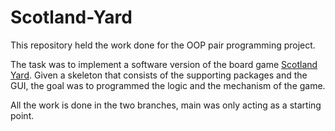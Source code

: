 # Scotland-Yard

This repository held the work done for the OOP pair programming project.

The task was to implement a software version of the board game [Scotland Yard](https://www.ravensburger.org/spielanleitungen/ecm/Spielanleitungen/26646%20anl%202050897_2.pdf). Given a skeleton that consists of the supporting packages and the GUI, the goal was to programmed the logic and the mechanism of the game.

All the work is done in the two branches, main was only acting as a starting point.








